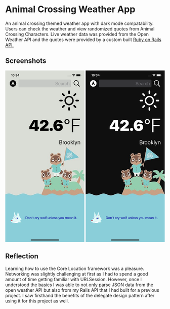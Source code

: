 # Animal Crossing Weather App 
An animal crossing themed weather app with dark mode compatability. Users can check the weather and view randomized quotes from Animal Crossing Characters. Live weather data was provided from the Open Weather API and the quotes were provided by a custom built <a href="https://github.com/vakas-786/mod-3-project-BACKEND">Ruby on Rails API.</a>


## Screenshots

<p float="left">
    <img src="/Demo/day.png" width="250">
    <img src="/Demo/night.png" width="250">
</p>

## Reflection 
Learning how to use the Core Location framework was a pleasure. Networking was slightly challenging at first as I had to spend a good amount of time getting familiar with URLSession. However, once I understood the basics I was able to not only parse JSON data from the open weather API but also from my Rails API that I had built for a previous project. I saw firsthand the benefits of the delegate design pattern after using it for this project as well. 